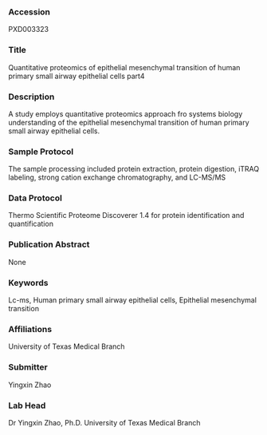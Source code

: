 ### Accession
PXD003323

### Title
Quantitative proteomics of epithelial mesenchymal transition of human primary small airway epithelial cells part4

### Description
A study employs quantitative proteomics approach fro systems biology understanding of the epithelial mesenchymal transition of human primary small airway epithelial cells.

### Sample Protocol
The sample processing included protein extraction, protein digestion, iTRAQ labeling, strong cation exchange chromatography, and LC-MS/MS

### Data Protocol
Thermo Scientific Proteome Discoverer 1.4 for protein identification and quantification

### Publication Abstract
None

### Keywords
Lc-ms, Human primary small airway epithelial cells, Epithelial mesenchymal transition

### Affiliations
University of Texas Medical Branch

### Submitter
Yingxin Zhao

### Lab Head
Dr Yingxin Zhao, Ph.D.
University of Texas Medical Branch



